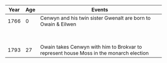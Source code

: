 | Year | Age | Events |
| ---- | ---- | ---- |
| 1766 | 0 | Cenwyn and his twin sister Gwenalt are born to Owain & Eilwen |
|  |  |  |
|  |  |  |
|  |  |  |
|  |  |  |
|  |  |  |
|  |  |  |
|  |  |  |
|  |  |  |
| 1793 | 27 | Owain takes Cenwyn with him to Brokvar to represent house Moss in the monarch election |
